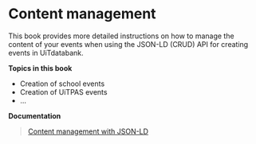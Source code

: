 ---
---
# Content management

This book provides more detailed instructions on how to manage the content of your events when using the JSON-LD (CRUD) API for creating events in UiTdatabank.

**Topics in this book**
* Creation of school events
* Creation of UiTPAS events
* ...

**Documentation**
> [Content management with JSON-LD](https://documentatie.uitdatabank.be/content/content-management/latest/start.html)
